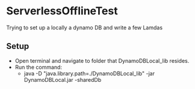 # ServerlessOfflineTest

Trying to set up a locally a dynamo DB and write a few Lamdas

## Setup

- Open terminal and navigate to folder that DynamoDBLocal_lib resides.
- Run the command:
  - java -D "java.library.path=./DynamoDBLocal_lib" -jar DynamoDBLocal.jar -sharedDb

